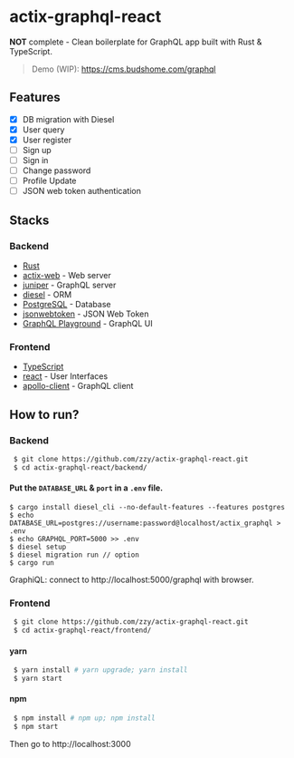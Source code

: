 # actix-graphql-react

**NOT** complete - Clean boilerplate for GraphQL app built with Rust & TypeScript.

> Demo (WIP): https://cms.budshome.com/graphql

## Features

- [x] DB migration with Diesel
- [x] User query
- [x] User register
- [ ] Sign up
- [ ] Sign in
- [ ] Change password
- [ ] Profile Update
- [ ] JSON web token authentication

## Stacks

### Backend

- [Rust](https://www.rust-lang.org/zh-CN)
- [actix-web](https://crates.io/crates/actix-web) - Web server
- [juniper](https://crates.io/crates/juniper) - GraphQL server
- [diesel](https://crates.io/crates/diesel) - ORM
- [PostgreSQL](https://postgresql.org) - Database
- [jsonwebtoken](https://crates.io/crates/jsonwebtoken) - JSON Web Token
- [GraphQL Playground](https://github.com/prisma-labs/graphql-playground) - GraphQL UI

### Frontend

- [TypeScript](https://www.typescriptlang.org)
- [react](https://zh-hans.reactjs.org) - User Interfaces
- [apollo-client](https://www.apollographql.com/docs/react) - GraphQL client

## How to run?

### Backend

``` Bash
 $ git clone https://github.com/zzy/actix-graphql-react.git
 $ cd actix-graphql-react/backend/
```

#### Put the `DATABASE_URL` & `port` in a `.env` file.

``` Shell
$ cargo install diesel_cli --no-default-features --features postgres
$ echo DATABASE_URL=postgres://username:password@localhost/actix_graphql > .env
$ echo GRAPHQL_PORT=5000 >> .env
$ diesel setup
$ diesel migration run // option
$ cargo run
```

GraphiQL: connect to http://localhost:5000/graphql with browser.

### Frontend

``` Bash
 $ git clone https://github.com/zzy/actix-graphql-react.git
 $ cd actix-graphql-react/frontend/
```

#### yarn

``` Bash
 $ yarn install # yarn upgrade; yarn install
 $ yarn start
```

#### npm

``` Bash
 $ npm install # npm up; npm install
 $ npm start
```

Then go to http://localhost:3000
